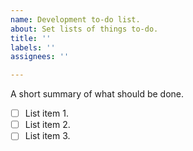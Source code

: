 ```yaml
---
name: Development to-do list.
about: Set lists of things to-do.
title: ''
labels: ''
assignees: ''

---
```


A short summary of what should be done. 

- [ ] List item 1.
- [ ] List item 2.
- [ ] List item 3.
